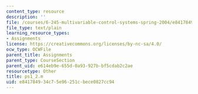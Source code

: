 ```yaml
---
content_type: resource
description: ''
file: /courses/6-245-multivariable-control-systems-spring-2004/e841784934c75e96251cbece0827cc94_ps1_2.m
file_type: text/plain
learning_resource_types:
- Assignments
license: https://creativecommons.org/licenses/by-nc-sa/4.0/
ocw_type: OCWFile
parent_title: Assignments
parent_type: CourseSection
parent_uid: e614eb9e-655d-0a93-927b-bf5cdab2c2ae
resourcetype: Other
title: ps1_2.m
uid: e8417849-34c7-5e96-251c-bece0827cc94
---
```

